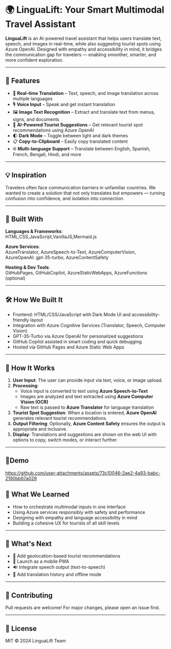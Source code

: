 # 🌍 LinguaLift: Your Smart Multimodal Travel Assistant

**LinguaLift** is an AI-powered travel assistant that helps users translate text, speech, and images in real-time, while also suggesting tourist spots using Azure OpenAI. Designed with empathy and accessibility in mind, it bridges the communication gap for travelers — enabling smoother, smarter, and more confident exploration.

---

## 🚀 Features

- 🔁 **Real-time Translation** – Text, speech, and image translation across multiple languages
- 🎙️ **Voice Input** – Speak and get instant translation
- 🖼️ **Image Text Recognition** – Extract and translate text from menus, signs, and documents
- 🤖 **AI-Powered Tourist Suggestions** – Get relevant tourist spot recommendations using Azure OpenAI
- 🌓 **Dark Mode** – Toggle between light and dark themes
- 📋 **Copy-to-Clipboard** – Easily copy translated content
- 🌐 **Multi-language Support** – Translate between English, Spanish, French, Bengali, Hindi, and more

---

## 💡 Inspiration

Travelers often face communication barriers in unfamiliar countries. We wanted to create a solution that not only translates but empowers — turning confusion into confidence, and isolation into connection.

---

## 🧰 Built With

**Languages & Frameworks**:  
HTML,CSS,JavaScript,VanillaJS,Mermaid.js

**Azure Services**:  
AzureTranslator, AzureSpeech-to-Text, AzureComputerVision, AzureOpenAI: gpt-35-turbo, AzureContentSafety

**Hosting & Dev Tools**:  
GitHubPages, GitHubCopilot, AzureStaticWebApps, AzureFunctions (optional)

---

## 🛠️ How We Built It

- Frontend: HTML/CSS/JavaScript with Dark Mode UI and accessibility-friendly layout
- Integration with Azure Cognitive Services (Translator, Speech, Computer Vision)
- GPT-35-Turbo via Azure OpenAI for personalized suggestions
- GitHub Copilot assisted in smart coding and quick debugging
- Hosted via GitHub Pages and Azure Static Web Apps

---
## 🔎 How It Works

1. **User Input**: The user can provide input via text, voice, or image upload.
2. **Processing**:
   - Voice input is converted to text using **Azure Speech-to-Text**
   - Images are analyzed and text extracted using **Azure Computer Vision (OCR)**
   - Raw text is passed to **Azure Translator** for language translation
3. **Tourist Spot Suggestion**: When a location is entered, **Azure OpenAI** generates relevant tourist recommendations.
4. **Output Filtering**: Optionally, **Azure Content Safety** ensures the output is appropriate and inclusive.
5. **Display**: Translations and suggestions are shown on the web UI with options to copy, switch modes, or interact further.

---

## 🎥Demo


https://github.com/user-attachments/assets/73c10046-2ae2-4a93-babc-2190bb67a029


## 🧠 What We Learned

- How to orchestrate multimodal inputs in one interface
- Using Azure services responsibly with safety and performance
- Designing with empathy and language accessibility in mind
- Building a cohesive UX for tourists of all skill levels

---

## 🏁 What's Next

- 🧭 Add geolocation-based tourist recommendations
- 📲 Launch as a mobile PWA
- 🔊 Integrate speech output (text-to-speech)
- 💾 Add translation history and offline mode

---

## 🤝 Contributing

Pull requests are welcome! For major changes, please open an issue first.

---

## 📄 License

MIT © 2024 LinguaLift Team
